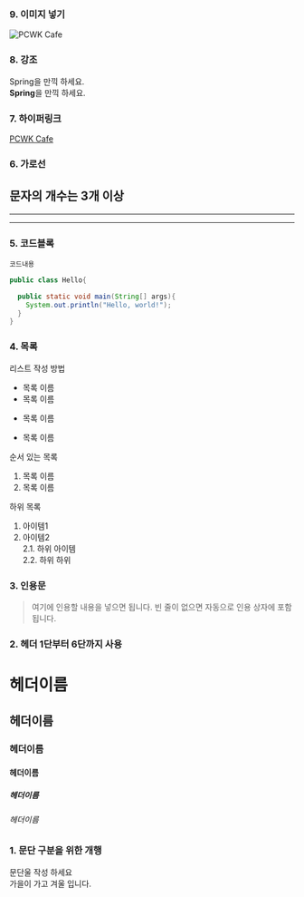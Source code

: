 ### 9. 이미지 넣기
![PCWK Cafe](https://github.com/unicorn.png,"설명문구")  


### 8. 강조
Spring을 만끽 하세요.    
**Spring**을 만끽 하세요.  

### 7. 하이퍼링크
[PCWK Cafe](https://cafe.daum.net/pcwk/,"설명문구")  

### 6. 가로선
문자의 개수는 3개 이상   
---
***
------


### 5. 코드블록
``` 프로그래밍 언어
코드내용
```

```Java
public class Hello{

  public static void main(String[] args){
    System.out.println("Hello, world!");
  }
}
```

### 4. 목록
리스트 작성 방법  
* 목록 이름  
* 목록 이름
+ 목록 이름
- 목록 이름  

순서 있는 목록  
1. 목록 이름
2. 목록 이름

하위 목록
1. 아이템1  
2. 아이템2  
2.1. 하위 아이템  
2.2. 하위 하위  



### 3. 인용문
> 여기에 인용할 내용을 넣으면 됩니다.
> 빈 줄이 없으면 자동으로 인용 상자에 포함 됩니다.

### 2. 헤더  1단부터 6단까지 사용
# 헤더이름
## 헤더이름
### 헤더이름
#### 헤더이름
##### 헤더이름
###### 헤더이름


### 1. 문단 구분을 위한 개행
문단울 작성 하세요  
가을이 가고 겨울 입니다.
